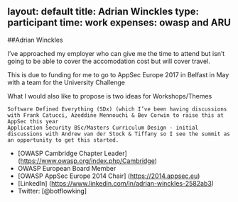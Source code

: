 layout: default
title: Adrian Winckles
type: participant
time: work
expenses: owasp and ARU
---

##Adrian Winckles

I’ve approached my employer who can give me the time to attend but isn’t going to be able to cover the accomodation cost but will cover travel. 

This is due to funding for me to go to AppSec Europe 2017 in Belfast in May with a team for the University Challenge

What I would also like to propose is two ideas for Workshops/Themes

    Software Defined Everything (SDx) (which I’ve been having discussions with Frank Catucci, Azeddine Mennouchi & Bev Corwin to raise this at AppSec this year
    Application Security BSc/Masters Curriculum Design - initial discussions with Andrew van der Stock & Tiffany so I see the summit as an opportunity to get this started.

* [OWASP Cambridge Chapter Leader] (https://www.owasp.org/index.php/Cambridge)
* OWASP European Board Member
* [OWASP AppSec Europe 2014 Chair] (https://2014.appsec.eu)
* [LinkedIn] (https://www.linkedin.com/in/adrian-winckles-2582ab3)
* Twitter: [@botflowking]
